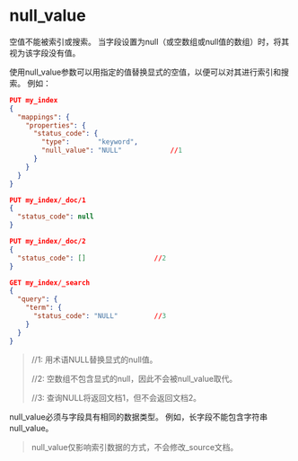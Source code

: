 # null_value

空值不能被索引或搜索。 当字段设置为null（或空数组或null值的数组）时，将其视为该字段没有值。

使用null_value参数可以用指定的值替换显式的空值，以便可以对其进行索引和搜索。 例如：

```json
PUT my_index
{
  "mappings": {
    "properties": {
      "status_code": {
        "type":       "keyword",
        "null_value": "NULL" 			//1
      }
    }
  }
}

PUT my_index/_doc/1
{
  "status_code": null
}

PUT my_index/_doc/2
{
  "status_code": [] 				//2
}

GET my_index/_search
{
  "query": {
    "term": {
      "status_code": "NULL" 		//3
    }
  }
}
```

> //1: 用术语NULL替换显式的null值。
>
>
> //2: 空数组不包含显式的null，因此不会被null_value取代。
>
>
> //3: 查询NULL将返回文档1，但不会返回文档2。



null_value必须与字段具有相同的数据类型。 例如，长字段不能包含字符串null_value。



> null_value仅影响索引数据的方式，不会修改_source文档。







